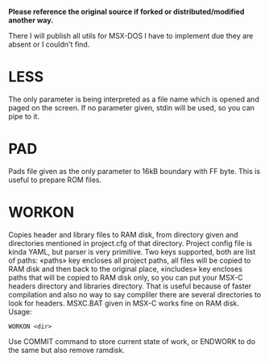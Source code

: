 **Please reference the original source if forked or distributed/modified another way.**

There I will publish all utils for MSX-DOS I have to implement due they are absent or I couldn't find. 

# LESS
The only parameter is being interpreted as a file name which is opened and paged on the screen. If no parameter given, stdin will be used, so you can pipe to it.

# PAD
Pads file given as the only parameter to 16kB boundary with FF byte. This is useful to prepare ROM files.

# WORKON
Copies header and library files to RAM disk, from directory given and directories mentioned in project.cfg of that directory.
Project config file is kinda YAML, but parser is very primitive. Two keys supported, both are list of paths: «paths» key encloses all project paths, all files will be copied to RAM disk and then back to the original place, «includes» key encloses paths that will be copied to RAM disk only, so you can put your MSX-C headers directory and libraries directory.
That is useful because of faster compilation and also no way to say compliler there are several directories to look for headers.
MSXC.BAT given in MSX-C works fine on RAM disk.
Usage:
```
WORKON <dir>
```
Use COMMIT command to store current state of work, or ENDWORK to do the same but also remove ramdisk.

